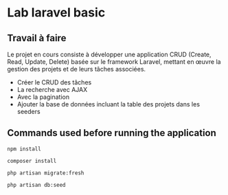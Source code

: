 # Lab laravel basic

## Travail à faire

Le projet en cours consiste à développer une application CRUD (Create, Read, Update, Delete) basée sur le framework Laravel, mettant en œuvre la gestion des projets et de leurs tâches associées. 

* Créer le CRUD des tâches
* La recherche avec AJAX
* Avec la pagination
* Ajouter la base de données incluant la table des projets dans les seeders



## Commands used before running the application

```shell
npm install
```

```shell
composer install
```

```shell
php artisan migrate:fresh
```

```shell
php artisan db:seed
```
